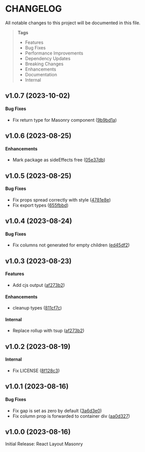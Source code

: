 # CHANGELOG

All notable changes to this project will be documented in this file.

> **Tags**
>
> - Features
> - Bug Fixes
> - Performance Improvements
> - Dependency Updates
> - Breaking Changes
> - Enhancements
> - Documentation
> - Internal

## v1.0.7 (2023-10-02)

#### Bug Fixes

- Fix return type for Masonry component ([9b9bd1a](https://github.com/sibiraj-s/react-layout-masonry/commit/9b9bd1a))

## v1.0.6 (2023-08-25)

#### Enhancements

- Mark package as sideEffects free ([05e37db](https://github.com/sibiraj-s/react-layout-masonry/commit/05e37db))

## v1.0.5 (2023-08-25)

#### Bug Fixes

- Fix props spread correctly with style ([4781e8e](https://github.com/sibiraj-s/react-layout-masonry/commit/4781e8e))
- Fix export types ([655fbbd](https://github.com/sibiraj-s/react-layout-masonry/commit/655fbbd))

## v1.0.4 (2023-08-24)

#### Bug Fixes

- Fix columns not generated for empty children ([ed45df2](https://github.com/sibiraj-s/react-layout-masonry/commit/ed45df2))

## v1.0.3 (2023-08-23)

#### Features

- Add cjs output ([af273b2](https://github.com/sibiraj-s/react-layout-masonry/commit/af273b2))

#### Enhancements

- cleanup types ([811cf7c](https://github.com/sibiraj-s/react-layout-masonry/commit/811cf7c))

#### Internal

- Replace rollup with tsup ([af273b2](https://github.com/sibiraj-s/react-layout-masonry/commit/af273b2))

## v1.0.2 (2023-08-19)

#### Internal

- Fix LICENSE ([8f128c3](https://github.com/sibiraj-s/react-layout-masonry/commit/8f128c3))

## v1.0.1 (2023-08-16)

#### Bug Fixes

- Fix gap is set as zero by default ([3a6d3e0](https://github.com/sibiraj-s/react-layout-masonry/commit/3a6d3e0))
- Fix column prop is forwarded to container div ([aa0d327](https://github.com/sibiraj-s/react-layout-masonry/commit/aa0d327))

## v1.0.0 (2023-08-16)

Initial Release: React Layout Masonry

